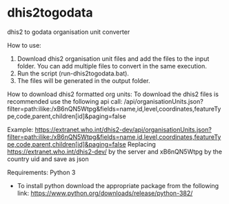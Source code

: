 # dhis2togodata
dhis2 to godata organisation unit converter

How to use:
1) Download dhis2 organisation unit files and add the files to the input folder. 
You can add multiple files to convert in the same execution.
2) Run the script (run-dhis2togodata.bat).
3) The files will be generated in the output folder.

How to download dhis2 formatted org units:
To download the dhis2 files is recommended use the following api call: /api/organisationUnits.json?filter=path:ilike:/xB6nQN5Wtpg&fields=name,id,level,coordinates,featureType,code,parent,children[id]&paging=false

Example: https://extranet.who.int/dhis2-dev/api/organisationUnits.json?filter=path:ilike:/xB6nQN5Wtpg&fields=name,id,level,coordinates,featureType,code,parent,children[id]&paging=false
Replacing https://extranet.who.int/dhis2-dev/ by the server and xB6nQN5Wtpg by the country uid and save as json

Requirements:
Python 3
- To install python download the appropriate package from the following link: https://www.python.org/downloads/release/python-382/

